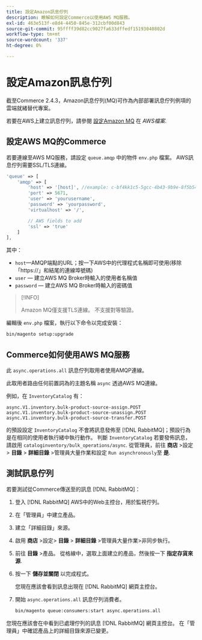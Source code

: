 ```yaml
---
title: 設定Amazon訊息佇列
description: 瞭解如何設定Commerce以使用AWS MQ服務。
exl-id: 463e513f-e8d4-4450-845e-312cbf00d843
source-git-commit: 95ffff39d82cc9027fa633dffedf15193040802d
workflow-type: tm+mt
source-wordcount: '337'
ht-degree: 0%

---
```


# 設定Amazon訊息佇列

截至Commerce 2.4.3，Amazon訊息佇列(MQ)可作為內部部署訊息佇列例項的雲端就緒替代專案。

若要在AWS上建立訊息佇列，請參閱 [設定Amazon MQ](https://docs.aws.amazon.com/amazon-mq/latest/developer-guide/amazon-mq-setting-up.html) 在 _AWS檔案_.

## 設定AWS MQ的Commerce

若要連線至AWS MQ服務，請設定 `queue.amqp` 中的物件 `env.php` 檔案。
AWS訊息佇列需要SSL/TLS連線。

```php
'queue' => [
    'amqp' => [
        'host' => '[host]', //example: c-bf4kk1c5-5gcc-4b43-9b9e-8f5b54d234.mq.us-west-3.amazonaws.com
        'port' => 5671,
        'user' => 'yourusername',
        'password' => 'yourpassword',
        'virtualhost' => '/',

        // AWS fields to add
        'ssl' => 'true'
    ]
],
```

其中：

- `host`—AMQP端點的URL；按一下AWS中的代理程式名稱即可使用(移除「https://」和結尾的連線埠號碼)
- `user` — 建立AWS MQ Broker時輸入的使用者名稱值
- `password` — 建立AWS MQ Broker時輸入的密碼值

>[!INFO]
>
>Amazon MQ僅支援TLS連線。 不支援對等驗證。

編輯後 `env.php` 檔案，執行以下命令以完成安裝：

```bash
bin/magento setup:upgrade
```

## Commerce如何使用AWS MQ服務

此 `async.operations.all` 訊息佇列取用者使用AMQP連線。

此取用者路由任何前置詞為的主題名稱 `async` 透過AWS MQ連線。

例如，在 `InventoryCatalog` 有：

```text
async.V1.inventory.bulk-product-source-assign.POST
async.V1.inventory.bulk-product-source-unassign.POST
async.V1.inventory.bulk-product-source-transfer.POST
```

的預設設定 `InventoryCatalog` 不會將訊息發佈至 [!DNL RabbitMQ]；預設行為是在相同的使用者執行緒中執行動作。 判斷 `InventoryCatalog` 若要發佈訊息，請啟用 `cataloginventory/bulk_operations/async`. 從管理員，前往 **商店** >設定> **目錄** > **詳細目錄** >管理員大量作業和設定  `Run asynchronously`至 **是**.

## 測試訊息佇列

若要測試從Commerce傳送至的訊息 [!DNL RabbitMQ]：

1. 登入 [!DNL RabbitMQ] AWS中的Web主控台，用於監視佇列。
1. 在「管理員」中建立產品。
1. 建立「詳細目錄」來源。
1. 啟用 **商店** >設定> **目錄** > **詳細目錄** >管理員大量作業>非同步執行。
1. 前往 **目錄** >產品。 從格線中，選取上面建立的產品，然後按一下 **指定存貨來源**.
1. 按一下 **儲存並關閉** 以完成程式。

   您現在應該會看到訊息出現在 [!DNL RabbitMQ] 網頁主控台。

1. 開始 `async.operations.all` 訊息佇列消費者。

   ```bash
   bin/magento queue:consumers:start async.operations.all
   ```

您現在應該會在中看到已處理佇列的訊息 [!DNL RabbitMQ] 網頁主控台。
在「管理員」中確認產品上的詳細目錄來源已變更。
